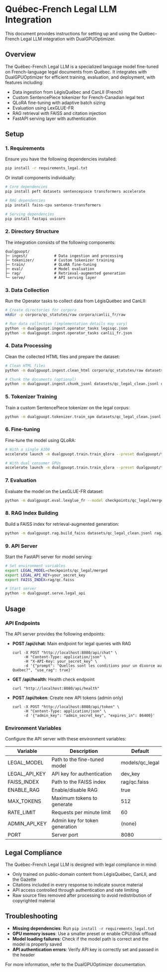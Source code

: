 # Québec-French Legal LLM Integration

This document provides instructions for setting up and using the Québec-French Legal LLM integration with DualGPUOptimizer.

## Overview

The Québec-French Legal LLM is a specialized language model fine-tuned on French-language legal documents from Québec. It integrates with DualGPUOptimizer for efficient training, evaluation, and deployment, with features including:

- Data ingestion from LégisQuébec and CanLII (French)
- Custom SentencePiece tokenizer for French-Canadian legal text
- QLoRA fine-tuning with adaptive batch sizing
- Evaluation using LexGLUE-FR
- RAG retrieval with FAISS and citation injection
- FastAPI serving layer with authentication

## Setup

### 1. Requirements

Ensure you have the following dependencies installed:

```bash
pip install -r requirements_legal.txt
```

Or install components individually:

```bash
# Core dependencies
pip install peft datasets sentencepiece transformers accelerate

# RAG dependencies
pip install faiss-cpu sentence-transformers

# Serving dependencies
pip install fastapi uvicorn
```

### 2. Directory Structure

The integration consists of the following components:

```
dualgpuopt/
├─ ingest/            # Data ingestion and processing
├─ tokenizer/         # Custom tokenizer training
├─ train/             # QLoRA fine-tuning
├─ eval/              # Model evaluation
├─ rag/               # Retrieval-augmented generation
└─ serve/             # API serving layer
```

### 3. Data Collection

Run the Operator tasks to collect data from LégisQuébec and CanLII:

```bash
# Create directories for corpora
mkdir -p corpora/qc_statutes/raw corpora/canlii_fr/raw

# Run data collection (implementation details may vary)
python -m dualgpuopt.ingest.operator_tasks legisqc.json
python -m dualgpuopt.ingest.operator_tasks canlii_fr.json
```

### 4. Data Processing

Clean the collected HTML files and prepare the dataset:

```bash
# Clean HTML files
python -m dualgpuopt.ingest.clean_html corpora/qc_statutes/raw datasets/qc_legal_clean.jsonl

# Chunk the documents (optional)
python -m dualgpuopt.ingest.chunk_jsonl datasets/qc_legal_clean.jsonl datasets/qc_legal_chunks.jsonl --max-length 512 --overlap 64
```

### 5. Tokenizer Training

Train a custom SentencePiece tokenizer on the legal corpus:

```bash
python -m dualgpuopt.tokenizer.train_spm datasets/qc_legal_clean.jsonl tokenizer_frqc
```

### 6. Fine-tuning

Fine-tune the model using QLoRA:

```bash
# With a single A100
accelerate launch -m dualgpuopt.train.train_qlora --preset dualgpuopt/train/presets.yml#a100_bf16_large

# With dual consumer GPUs
accelerate launch -m dualgpuopt.train.train_qlora --preset dualgpuopt/train/presets.yml#dual_gpu_small
```

### 7. Evaluation

Evaluate the model on the LexGLUE-FR dataset:

```bash
python -m dualgpuopt.eval.lexglue_fr --model checkpoints/qc_legal/merged --output eval_results.json
```

### 8. RAG Index Building

Build a FAISS index for retrieval-augmented generation:

```bash
python -m dualgpuopt.rag.build_faiss datasets/qc_legal_clean.jsonl rag/qc.faiss
```

### 9. API Server

Start the FastAPI server for model serving:

```bash
# Set environment variables
export LEGAL_MODEL=checkpoints/qc_legal/merged
export LEGAL_API_KEY=your_secret_key
export FAISS_INDEX=rag/qc.faiss

# Start server
python -m dualgpuopt.serve.legal_api
```

## Usage

### API Endpoints

The API server provides the following endpoints:

- **POST /api/chat**: Main endpoint for legal queries with RAG
  ```
  curl -X POST "http://localhost:8080/api/chat" \
       -H "Content-Type: application/json" \
       -H "X-API-Key: your_secret_key" \
       -d '{"prompt": "Quelles sont les conditions pour un divorce au Québec?", "use_rag": true}'
  ```

- **GET /api/health**: Health check endpoint
  ```
  curl "http://localhost:8080/api/health"
  ```

- **POST /api/token**: Create new API tokens (admin only)
  ```
  curl -X POST "http://localhost:8080/api/token" \
       -H "Content-Type: application/json" \
       -d '{"admin_key": "admin_secret_key", "expires_in": 86400}'
  ```

### Environment Variables

Configure the API server with these environment variables:

| Variable            | Description                       | Default           |
|---------------------|-----------------------------------|-------------------|
| LEGAL_MODEL         | Path to the fine-tuned model      | models/qc_legal   |
| LEGAL_API_KEY       | API key for authentication        | dev_key           |
| FAISS_INDEX         | Path to the FAISS index           | rag/qc.faiss      |
| ENABLE_RAG          | Enable/disable RAG                | true              |
| MAX_TOKENS          | Maximum tokens to generate        | 512               |
| RATE_LIMIT          | Requests per minute limit         | 60                |
| ADMIN_API_KEY       | Admin key for token generation    | (none)            |
| PORT                | Server port                       | 8080              |

## Legal Compliance

The Québec-French Legal LLM is designed with legal compliance in mind:

- Only trained on public-domain content from LégisQuébec, CanLII, and the Gazette
- Citations included in every response to indicate source material
- API access controlled through authentication and rate limiting
- Raw source files removed after processing to avoid redistribution of copyrighted material

## Troubleshooting

- **Missing dependencies**: Run `pip install -r requirements_legal.txt`
- **GPU memory issues**: Use a smaller preset or enable CPU/disk offload
- **Model loading failures**: Check if the model path is correct and the model is properly saved
- **API authentication errors**: Verify API key is correctly set and passed in the header

For more information, refer to the DualGPUOptimizer documentation. 
